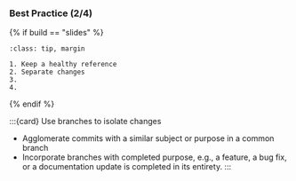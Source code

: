 ### Best Practice (2/4)

{% if build == "slides" %}
```{admonition} Best Practices
:class: tip, margin

1. Keep a healthy reference
2. Separate changes
3. 
4. 
```
{% endif %}

:::{card} Use branches to isolate changes
- Agglomerate commits with a similar subject or purpose in a common branch
- Incorporate branches with completed purpose, e.g., a feature, a bug fix, or a documentation update is completed in its entirety.
:::
